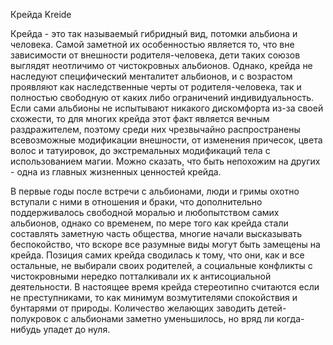 Крейда
Kreide

Крейда - это так называемый гибридный вид, потомки альбиона и человека. Самой заметной их особенностью является то, что вне зависимости от внешности родителя-человека, дети таких союзов выглядят неотличимо от чистокровных альбионов. Однако, крейда не наследуют специфический менталитет альбионов, и с возрастом проявляют как наследственные черты от родителя-человека, так и полностью свободную от каких либо ограничений индивидуальность. Если сами альбионы не испытывают никакого дискомфорта из-за своей схожести, то для многих крейда этот факт является вечным раздражителем, поэтому среди них чрезвычайно распространены всевозможные модификации внешности, от изменения причесок, цвета волос и татуировок, до экстремальных модификаций тела с использованием магии. Можно сказать, что быть непохожим на других - одна из главных жизненных ценностей крейда.

В первые годы после встречи с альбионами, люди и гримы охотно вступали с ними в отношения и браки, что дополнительно поддерживалось свободной моралью и любопытством самих альбионов, однако со временем, по мере того как крейда стали составлять заметную часть общества, многие начали высказывать беспокойство, что вскоре все разумные виды могут быть замещены на крейда. Позиция самих крейда сводилась к тому, что они, как и все остальные, не выбирали своих родителей, а социальные конфликты с чистокровными нередко потталкивали их к антисоциальной деятельности. В настоящее время крейда стереотипно считаются если не преступниками, то как минимум возмутителями спокойствия и бунтарями от природы. Количество желающих заводить детей-полукровок с альбионами заметно уменьшилось, но вряд ли когда-нибудь упадет до нуля.